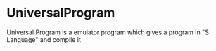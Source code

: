 # UniversalProgram
Universal Program is a emulator program which gives a program in "S Language" and compile it
